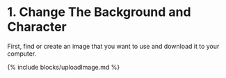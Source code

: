# 1. Change The Background and Character

First, find or create an image that you want to use and download it to your computer.

{% include blocks/uploadImage.md %}
